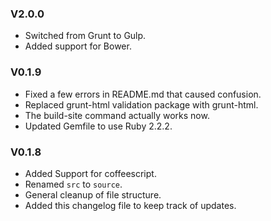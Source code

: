 ### V2.0.0
* Switched from Grunt to Gulp.
* Added support for Bower.

### V0.1.9
* Fixed a few errors in README.md that caused confusion.
* Replaced grunt-html validation package with grunt-html.
* The build-site command actually works now.
* Updated Gemfile to use Ruby 2.2.2.

### V0.1.8
* Added Support for coffeescript.
* Renamed `src` to `source`.
* General cleanup of file structure.
* Added this changelog file to keep track of updates.
